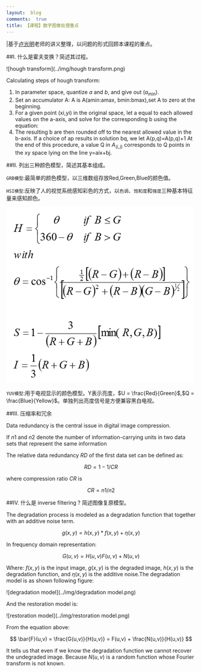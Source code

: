 ```yaml
---
layout:  blog
comments:  true
title: 【课程】数字图像处理重点
---
```



|基于[卢光明](http://cs.hitsz.edu.cn/teachers/t1/1190359289.html)老师的讲义整理，以问题的形式回顾本课程的重点。


##I. 什么是霍夫变换？简述其过程。

![hough transform](../img/hough transform.png)

Calculating steps of hough transform:

1. In parameter space, quantize $a$ and $b$, and give out 
($a_{min}$).
2. Set an accumulator A: A is A(amin:amax, bmin:bmax),set A to zero at the beginning.
3. For a given point (xi,yi) in the original space, let a equal to each allowed values on the a-axis, and solve for the corresponding b using the equation: 
4. The resulting b are then rounded off to the nearest allowed value in the b-axis. If a choice of ap results in solution bq, we let A(p,q)=A(p,q)+1
At the end of this procedure, a value Q in $A_{(i,j)}$ corresponds to Q points in the xy space lying on the line y=aix+bj.



##II. 列出三种颜色模型，简述其基本组成。

`GRB模型`:最简单的颜色模型，以三维数组存放Red,Green,Blue的颜色值。


`HSI模型`:反映了人的视觉系统感知彩色的方式，以`色调`、`饱和度`和`强度`三种基本特征量来感知颜色。

![HSI2RGB](../img/HSI2RGB.png)

`YUV模型`:用于电视显示的颜色模型。Y表示亮度，$U = \frac{Red}{Green}$,$Q =  \frac{Blue}{Yellow}$。单独列出亮度信号是方便兼容黑白电视。

##III. 压缩率和冗余

Data redundancy is the central issue in digital image compression.

If $n1$ and $n2$ denote the number of information-carrying units in two data sets that represent the same information

The relative data redundancy $RD$ of the first data set can be defined as:

$$
RD = 1 −1/CR
$$

where compression ratio $CR$ is

$$
CR =n1/n2
$$

##IV. 什么是 inverse filtering ? 简述图像复原模型。

The degradation process is modeled as a degradation function that together with an additive noise term.

$$
g(x,y) = h(x,y) * f(x,y) + \eta(x,y)
$$

In frequency domain representation:

$$
G(u,v) = H(u,v)F(u,v) + N(u,v)
$$

Where: $f(x,y)$ is the input image, $g(x,y)$ is the degraded image, $h(x,y)$ is the degradation function, and $\eta(x,y)$ is the additive noise.The degradation model is as shown following figure:

![degradation model](../img/degradation model.png)

And the restoration model is:

![restoration model](../img/restoration model.png)

From the equation above:

$$
\bar{F}(u,v) = \frac{G(u,v)}{H(u,v)} = F(u,v) + \frac{N(u,v)}{H(u,v)}
$$

It tells us that even if we know the degradation function we cannot recover the undegraded image. Because $N(u,v)$ is a random function whose Fourier transform is not known.